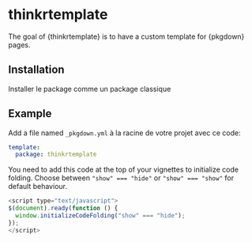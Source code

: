 
<!-- README.md is generated from README.Rmd. Please edit that file -->
thinkrtemplate
==============

The goal of {thinkrtemplate} is to have a custom template for {pkgdown} pages.

Installation
------------

Installer le package comme un package classique

Example
-------

Add a file named `_pkgdown.yml` à la racine de votre projet avec ce code:

``` yaml
template:
  package: thinkrtemplate
```

You need to add this code at the top of your vignettes to initialize code folding.
Choose between `"show" === "hide"` or `"show" === "show"` for default behaviour.

``` js
<script type="text/javascript">
$(document).ready(function () {
  window.initializeCodeFolding("show" === "hide");
});
</script>
```
